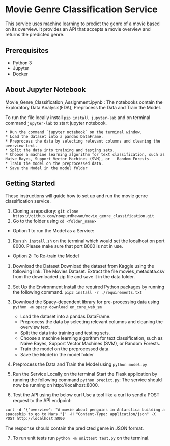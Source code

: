 # Movie Genre Classification Service

This service uses machine learning to predict the genre of a movie based on its overview. It provides an API that accepts a movie overview and returns the predicted genre.

## Prerequisites

* Python 3 
* Jupyter
* Docker

## About Jupyter Notebook

Movie_Genre_Classification_Assignment.ipynb : The notebooks contain the Exploratory Data Analysis(EDA), Preprocess the Data and Train the Model.

To run the file locally install `pip install jupyter-lab` and on terminal command `jupyter-lab`  to start jupyter notebook.

    * Run the command `jupyter notebook` on the terminal window.
    * Load the dataset into a pandas DataFrame.
    * Preprocess the data by selecting relevant columns and cleaning the overview text.
    * Split the data into training and testing sets.
    * Choose a machine learning algorithm for text classification, such as Naive Bayes, Support Vector Machines (SVM), or   Random Forests.
    * Train the model on the preprocessed data.
    * Save the Model in the model folder

## Getting Started
These instructions will guide how to set up and run the movie genre classification service.
1. Cloning a repository: `git clone https://github.com/noopurdhawan/movie_genre_classification.git`
2. Go to the folder using `cd <folder_name>`

* Option 1 to run the Model as a Service:
1. Run `sh install.sh` on the terminal which would set the localhost on port 8000. 
   Please make sure that port 8000 is not in use.


* Option 2: To Re-train the Model

1. Download the Dataset
Download the dataset from Kaggle using the following link: The Movies Dataset. Extract the file movies_metadata.csv from the downloaded zip file and save it in the data folder.

2. Set Up the Environment
Install the required Python packages by running the following command.
`pip3 install -r ./requirements.txt`

3. Download the Spacy-dependent library for pre-processing data using
`python -m spacy download en_core_web_sm`
    * Load the dataset into a pandas DataFrame.
    * Preprocess the data by selecting relevant columns and cleaning the overview text.
    * Split the data into training and testing sets.
    * Choose a machine learning algorithm for text classification, such as Naive Bayes, Support Vector Machines (SVM), or   Random Forests.
    * Train the model on the preprocessed data.
    * Save the Model in the model folder
   
4. Preprocess the Data and Train the Model using `python model.py`

5. Run the Service Locally  on the terminal
Start the Flask application by running the following command `python predict.py`:
The service should now be running on http://localhost:8000.

6. Test the API using the below curl 
Use a tool like a curl to send a POST request to the API endpoint:

```curl -d '{"overview": "A movie about penguins in Antarctica building a spaceship to go to Mars."}' -H "Content-Type: application/json" -X POST http://localhost:8000```

The response should contain the predicted genre in JSON format.

7. To run unit tests run `python -m unittest test.py` on the terminal.
